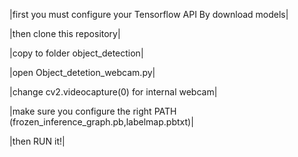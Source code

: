 |first you must configure your Tensorflow API By download models|

|then clone this repository|

|copy to folder object_detection|

|open Object_detetion_webcam.py|

|change cv2.videocapture(0) for internal webcam|

|make sure you configure the right PATH (frozen_inference_graph.pb,labelmap.pbtxt)|

|then RUN it!|
